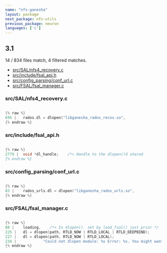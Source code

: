 ```yaml
---
name: "nfs-ganesha"
layout: package
next_package: nfs-utils
previous_package: neuron
languages: ['c']
---
```

## 3.1
14 / 834 files match, 4 filtered matches.

 - [src/SAL/nfs4_recovery.c](#srcsalnfs4_recoveryc)
 - [src/include/fsal_api.h](#srcincludefsal_apih)
 - [src/config_parsing/conf_url.c](#srcconfig_parsingconf_urlc)
 - [src/FSAL/fsal_manager.c](#srcfsalfsal_managerc)

### src/SAL/nfs4_recovery.c

```c

{% raw %}
695 | 	rados.dl = dlopen("libganesha_rados_recov.so",
{% endraw %}

```
### src/include/fsal_api.h

```c

{% raw %}
2779 | 	void *dl_handle;	/*< Handle to the dlopen()d shared
{% endraw %}

```
### src/config_parsing/conf_url.c

```c

{% raw %}
83 | 	rados_urls.dl = dlopen("libganesha_rados_urls.so",
{% endraw %}

```
### src/FSAL/fsal_manager.c

```c

{% raw %}
88 | 	loading,	/*< In dlopen(). set by load_fsal() just prior */
225 | 	dl = dlopen(path, RTLD_NOW | RTLD_LOCAL | RTLD_DEEPBIND);
227 | 	dl = dlopen(path, RTLD_NOW | RTLD_LOCAL);
234 | 			 "Could not dlopen module: %s Error: %s. You might want to install the nfs-ganesha-%s package",
{% endraw %}

```